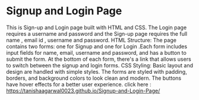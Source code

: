 # Signup and Login Page
This is Sign-up and Login page built with HTML and CSS. 
The Login page requires a username and password and the Sign-up page requires the full name , email id , username and password.
HTML Structure: 
The page contains two forms: one for Signup and one for Login .Each form includes input fields for name, email, username and password, and has a button to submit the form. At the bottom of each form, there's a link that allows users to switch between the signup and login forms. 
CSS Styling: 
Basic layout and design are handled with simple styles. The forms are styled with padding, borders, and background colors to look clean and modern. The buttons have hover effects for a better user experience.
click here : https://tanishaagarwal0023.github.io/Signup-and-Login-Page/
